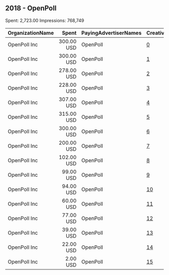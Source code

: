 ## 2018 - OpenPoll 
Spent: 2,723.00
Impressions: 768,749

|OrganizationName|Spent|PayingAdvertiserNames|CreativeUrls|Impressions|Genders|AgeBrackets|CountryCodes|BillingAddresses|CandidateBallotInformation|
|:---|---:|:---|:---|---:|:---|:---|:---|:---|:---|
|OpenPoll Inc|300.00 USD|OpenPoll|[0](https://www.snap.com/political-ads/asset/eb9d0d17ad417bef52701ec64301bfb3b741c9aab040dfc2951664037e3793a8?mediaType=mp4)|107,136||17-29|united states|US||
|OpenPoll Inc|300.00 USD|OpenPoll|[1](https://www.snap.com/political-ads/asset/eb9d0d17ad417bef52701ec64301bfb3b741c9aab040dfc2951664037e3793a8?mediaType=mp4)|88,125||18-29|united states|US||
|OpenPoll Inc|278.00 USD|OpenPoll|[2](https://www.snap.com/political-ads/asset/baf1712fc27a39abc1e43d5424c9fcab6cd39a33a974d261b8bc0c17675c1d1e?mediaType=mp4)|82,654||18+|united states|US||
|OpenPoll Inc|228.00 USD|OpenPoll|[3](https://www.snap.com/political-ads/asset/eb9d0d17ad417bef52701ec64301bfb3b741c9aab040dfc2951664037e3793a8?mediaType=mp4)|81,964||18+|united states|US||
|OpenPoll Inc|307.00 USD|OpenPoll|[4](https://www.snap.com/political-ads/asset/eb9d0d17ad417bef52701ec64301bfb3b741c9aab040dfc2951664037e3793a8?mediaType=mp4)|73,093||18+|united states|US||
|OpenPoll Inc|315.00 USD|OpenPoll|[5](https://www.snap.com/political-ads/asset/eb9d0d17ad417bef52701ec64301bfb3b741c9aab040dfc2951664037e3793a8?mediaType=mp4)|71,340||18-29|united states|US||
|OpenPoll Inc|300.00 USD|OpenPoll|[6](https://www.snap.com/political-ads/asset/eb9d0d17ad417bef52701ec64301bfb3b741c9aab040dfc2951664037e3793a8?mediaType=mp4)|68,511||18-29|united states|US||
|OpenPoll Inc|200.00 USD|OpenPoll|[7](https://www.snap.com/political-ads/asset/eb9d0d17ad417bef52701ec64301bfb3b741c9aab040dfc2951664037e3793a8?mediaType=mp4)|53,043||17+|united states|US||
|OpenPoll Inc|102.00 USD|OpenPoll|[8](https://www.snap.com/political-ads/asset/eb9d0d17ad417bef52701ec64301bfb3b741c9aab040dfc2951664037e3793a8?mediaType=mp4)|31,835||18-29|united states|US||
|OpenPoll Inc|99.00 USD|OpenPoll|[9](https://www.snap.com/political-ads/asset/f65ab2b5daf15e93e393b2f2159b878db1b4df2033e8e602173702b379849b2f?mediaType=mp4)|29,094||18+|united states|US||
|OpenPoll Inc|94.00 USD|OpenPoll|[10](https://www.snap.com/political-ads/asset/baf1712fc27a39abc1e43d5424c9fcab6cd39a33a974d261b8bc0c17675c1d1e?mediaType=mp4)|25,800||18+|united states|US||
|OpenPoll Inc|60.00 USD|OpenPoll|[11](https://www.snap.com/political-ads/asset/eb9d0d17ad417bef52701ec64301bfb3b741c9aab040dfc2951664037e3793a8?mediaType=mp4)|20,028||17+|united states|US||
|OpenPoll Inc|77.00 USD|OpenPoll|[12](https://www.snap.com/political-ads/asset/baf1712fc27a39abc1e43d5424c9fcab6cd39a33a974d261b8bc0c17675c1d1e?mediaType=mp4)|19,082||18+|united states|US||
|OpenPoll Inc|39.00 USD|OpenPoll|[13](https://www.snap.com/political-ads/asset/05fb693648e5babbb2ba9534b111e27c22619fe9e22226646b14e12735cb2dfd?mediaType=mp4)|11,022||18-23|united states|US||
|OpenPoll Inc|22.00 USD|OpenPoll|[14](https://www.snap.com/political-ads/asset/eb9d0d17ad417bef52701ec64301bfb3b741c9aab040dfc2951664037e3793a8?mediaType=mp4)|5,301|||united states|US||
|OpenPoll Inc|2.00 USD|OpenPoll|[15](https://www.snap.com/political-ads/asset/90d2c689ddb0b2c74b74c34ea03aa278dc684c2492b9db5120834c280099a83b?mediaType=mp4)|721|||united states|US||
